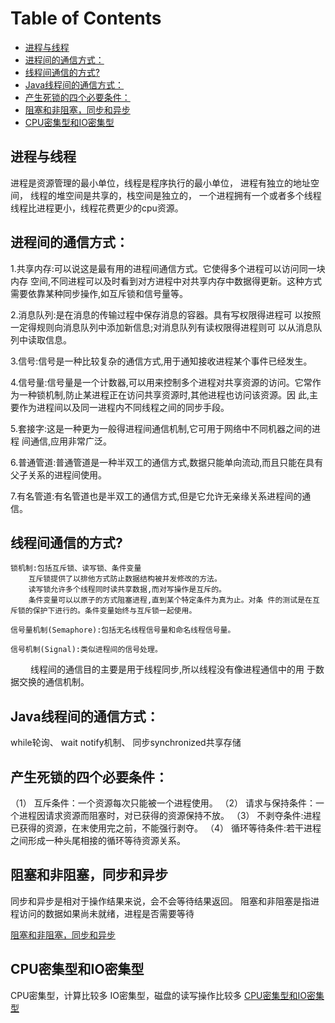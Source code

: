 # Table of Contents

  * [进程与线程](#进程与线程)
  * [进程间的通信方式：](#进程间的通信方式：)
  * [线程间通信的方式?](#线程间通信的方式)
  * [Java线程间的通信方式：](#java线程间的通信方式：)
  * [产生死锁的四个必要条件：](#产生死锁的四个必要条件：)
  * [阻塞和非阻塞，同步和异步](#阻塞和非阻塞，同步和异步)
  * [CPU密集型和IO密集型](#cpu密集型和io密集型)


## 进程与线程
进程是资源管理的最小单位，线程是程序执行的最小单位，
进程有独立的地址空间，   线程的堆空间是共享的，栈空间是独立的，
一个进程拥有一个或者多个线程
线程比进程更小，线程花费更少的cpu资源。

## 进程间的通信方式：

1.共享内存:可以说这是最有用的进程间通信方式。它使得多个进程可以访问同一块内存 空间,不同进程可以及时看到对方进程中对共享内存中数据得更新。这种方式 需要依靠某种同步操作,如互斥锁和信号量等。

2.消息队列:是在消息的传输过程中保存消息的容器。具有写权限得进程可 以按照一定得规则向消息队列中添加新信息;对消息队列有读权限得进程则可 以从消息队列中读取信息。

3.信号:信号是一种比较复杂的通信方式,用于通知接收进程某个事件已经发生。

4.信号量:信号量是一个计数器,可以用来控制多个进程对共享资源的访问。它常作 为一种锁机制,防止某进程正在访问共享资源时,其他进程也访问该资源。因 此,主要作为进程间以及同一进程内不同线程之间的同步手段。

5.套接字:这是一种更为一般得进程间通信机制,它可用于网络中不同机器之间的进程 间通信,应用非常广泛。

6.普通管道:普通管道是一种半双工的通信方式,数据只能单向流动,而且只能在具有 父子关系的进程间使用。

7.有名管道:有名管道也是半双工的通信方式,但是它允许无亲缘关系进程间的通信。


## 线程间通信的方式?

    锁机制:包括互斥锁、读写锁、条件变量
        互斥锁提供了以排他方式防止数据结构被并发修改的方法。
        读写锁允许多个线程同时读共享数据,而对写操作是互斥的。
        条件变量可以以原子的方式阻塞进程,直到某个特定条件为真为止。对条 件的测试是在互斥锁的保护下进行的。条件变量始终与互斥锁一起使用。

    信号量机制(Semaphore):包括无名线程信号量和命名线程信号量。

    信号机制(Signal):类似进程间的信号处理。

     线程间的通信目的主要是用于线程同步,所以线程没有像进程通信中的用 于数据交换的通信机制。


## Java线程间的通信方式：
while轮询、 wait notify机制、 同步synchronized共享存储

## 产生死锁的四个必要条件：
（1） 互斥条件：一个资源每次只能被一个进程使用。
（2） 请求与保持条件：一个进程因请求资源而阻塞时，对已获得的资源保持不放。
（3） 不剥夺条件:进程已获得的资源，在末使用完之前，不能强行剥夺。
（4） 循环等待条件:若干进程之间形成一种头尾相接的循环等待资源关系。

## 阻塞和非阻塞，同步和异步
同步和异步是相对于操作结果来说，会不会等待结果返回。
阻塞和非阻塞是指进程访问的数据如果尚未就绪，进程是否需要等待

[阻塞和非阻塞，同步和异步](https://blog.csdn.net/reed1991/article/details/53165005)


## CPU密集型和IO密集型
CPU密集型，计算比较多
IO密集型，磁盘的读写操作比较多
[CPU密集型和IO密集型](https://blog.csdn.net/reed1991/article/details/53900628)

